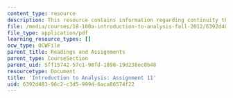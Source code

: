```yaml
---
content_type: resource
description: This resource contains information regarding continuity theorems.
file: /media/courses/18-100a-introduction-to-analysis-fall-2012/6392d48396c2c3d5999d6aca86574f22_MIT18_100AF12_Assign_11.pdf
file_type: application/pdf
learning_resource_types: []
ocw_type: OCWFile
parent_title: Readings and Assignments
parent_type: CourseSection
parent_uid: 5ff15742-57c1-98fd-1898-19d238ec0b48
resourcetype: Document
title: 'Introduction to Analysis: Assignment 11'
uid: 6392d483-96c2-c3d5-999d-6aca86574f22
---
```

